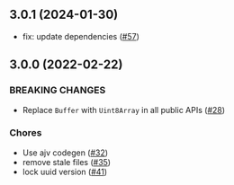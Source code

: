 ## 3.0.1 (2024-01-30)

- fix: update dependencies ([#57](https://github.com/ChainSafe/bls-keystore/pull/57))

## 3.0.0 (2022-02-22)

### BREAKING CHANGES

- Replace `Buffer` with `Uint8Array` in all public APIs ([#28](https://github.com/ChainSafe/bls-keystore/pull/28))

### Chores

- Use ajv codegen ([#32](https://github.com/ChainSafe/bls-keystore/pull/32))
- remove stale files ([#35](https://github.com/ChainSafe/bls-keystore/pull/35))
- lock uuid version ([#41](https://github.com/ChainSafe/bls-keystore/pull/41))